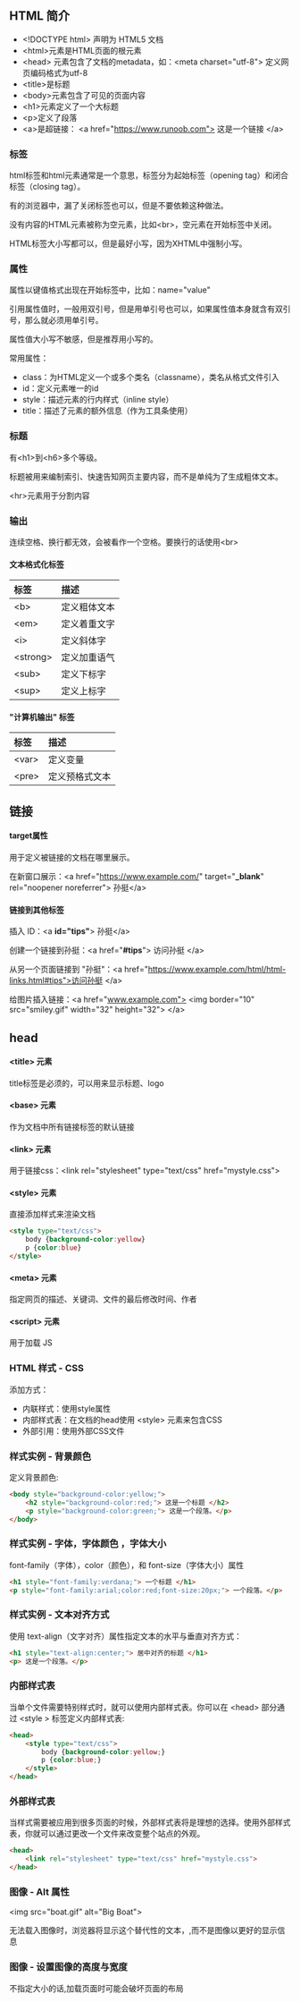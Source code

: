 ## HTML 简介

- \<!DOCTYPE html> 声明为 HTML5 文档
- \<html>元素是HTML页面的根元素
- \<head> 元素包含了文档的metadata，如：\<meta charset="utf-8"> 定义网页编码格式为utf-8
- \<title>是标题
- \<body>元素包含了可见的页面内容
- \<h1>元素定义了一个大标题
- \<p>定义了段落
- \<a>是超链接： \<a href="https://www.runoob.com"> 这是一个链接 \</a>



### 标签

html标签和html元素通常是一个意思，标签分为起始标签（opening tag）和闭合标签（closing tag）。

有的浏览器中，漏了关闭标签也可以，但是不要依赖这种做法。

没有内容的HTML元素被称为空元素，比如\<br>，空元素在开始标签中关闭。

HTML标签大小写都可以，但是最好小写，因为XHTML中强制小写。



### 属性

属性以键值格式出现在开始标签中，比如：name="value"

引用属性值时，一般用双引号，但是用单引号也可以，如果属性值本身就含有双引号，那么就必须用单引号。

属性值大小写不敏感，但是推荐用小写的。

常用属性：

- class：为HTML定义一个或多个类名（classname），类名从格式文件引入
- id：定义元素唯一的id
- style：描述元素的行内样式（inline style）
- title：描述了元素的额外信息（作为工具条使用）



### 标题

有\<h1>到\<h6>多个等级。

标题被用来编制索引、快速告知网页主要内容，而不是单纯为了生成粗体文本。

\<hr>元素用于分割内容



### 输出

连续空格、换行都无效，会被看作一个空格。要换行的话使用\<br>



#### 文本格式化标签

| 标签      | 描述         |
| :-------- | :----------- |
| \<b>      | 定义粗体文本 |
| \<em>     | 定义着重文字 |
| \<i>      | 定义斜体字   |
| \<strong> | 定义加重语气 |
| \<sub>    | 定义下标字   |
| \<sup>    | 定义上标字   |

#### "计算机输出" 标签

| 标签   | 描述           |
| :----- | :------------- |
| \<var> | 定义变量       |
| \<pre> | 定义预格式文本 |



## 链接

#### target属性

用于定义被链接的文档在哪里展示。

在新窗口展示：\<a href="https://www.example.com/"     target="**_blank**"     rel="noopener noreferrer"> 孙挺\</a>

#### 链接到其他标签

插入 ID：\<a **id="tips"**> 孙挺\</a>

创建一个链接到孙挺：\<a href="**#tips**"> 访问孙挺 \</a>

从另一个页面链接到 "孙挺"：\<a href="https://www.example.com/html/html-links.html#tips">访问孙挺 \</a>

给图片插入链接：\<a href="www.example.com">    \<img  border="10" src="smiley.gif" width="32" height="32">    \</a>



## head

#### \<title> 元素

title标签是必须的，可以用来显示标题、logo



#### \<base> 元素

作为文档中所有链接标签的默认链接



#### \<link> 元素

用于链接css：\<link rel="stylesheet"     type="text/css"     href="mystyle.css">



#### \<style> 元素

直接添加样式来渲染文档

```html
<style type="text/css">
    body {background-color:yellow}
    p {color:blue}
</style>
```

#### \<meta> 元素

指定网页的描述、关键词、文件的最后修改时间、作者



#### \<script> 元素

用于加载 JS



### HTML 样式 - CSS

添加方式：

- 内联样式：使用style属性
- 内部样式表：在文档的head使用 \<style> 元素来包含CSS
- 外部引用：使用外部CSS文件

### 样式实例 - 背景颜色

定义背景颜色:

```HTML
<body style="background-color:yellow;">
    <h2 style="background-color:red;"> 这是一个标题 </h2>
    <p style="background-color:green;"> 这是一个段落。</p>
</body>
```

### 样式实例 - 字体，字体颜色 ，字体大小

font-family（字体），color（颜色），和 font-size（字体大小）属性

```HTML
<h1 style="font-family:verdana;"> 一个标题 </h1>
<p style="font-family:arial;color:red;font-size:20px;"> 一个段落。</p>
```

### 样式实例 - 文本对齐方式

使用 text-align（文字对齐）属性指定文本的水平与垂直对齐方式：

```HTML
<h1 style="text-align:center;"> 居中对齐的标题 </h1>
<p> 这是一个段落。</p>
```

### 内部样式表

当单个文件需要特别样式时，就可以使用内部样式表。你可以在 \<head> 部分通过 \<style > 标签定义内部样式表:

```html
<head>
    <style type="text/css">
        body {background-color:yellow;}
        p {color:blue;}
    </style>
</head>
```

### 外部样式表

当样式需要被应用到很多页面的时候，外部样式表将是理想的选择。使用外部样式表，你就可以通过更改一个文件来改变整个站点的外观。

```html
<head>
	<link rel="stylesheet" type="text/css" href="mystyle.css">
</head>
```

### 图像 - Alt 属性

\<img src="boat.gif" alt="Big Boat">

无法载入图像时，浏览器将显示这个替代性的文本，,而不是图像以更好的显示信息

### 图像 - 设置图像的高度与宽度

不指定大小的话,加载页面时可能会破坏页面的布局





















